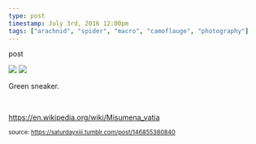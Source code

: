 ```yaml
---
type: post
timestamp: July 3rd, 2016 12:00pm
tags: ["arachnid", "spider", "macro", "camoflauge", "photography"]
---
```

post


 <img src="https://saturdayxiii.github.io/media/146855380840_1.jpg"/>
       

   

 <img src="https://saturdayxiii.github.io/media/146855380840_2.jpg"/>
       

        
Green sneaker.

<br/>

<a href="https://en.wikipedia.org/wiki/Misumena_vatia" target="_blank">https://en.wikipedia.org/wiki/Misumena_vatia</a><br/>
 
      
      
      
      
      
  
<small>source: https://saturdayxiii.tumblr.com/post/146855380840</small>